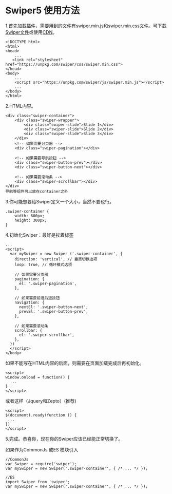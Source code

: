 #  Swiper5 使用方法

1.首先加载插件，需要用到的文件有swiper.min.js和swiper.min.css文件。可下载[Swiper文件](/download/index.html#file1)或使用[CDN](/cdn/index.html)。

    
    
    <!DOCTYPE html>
    <html>
    <head>
        ...
       <link rel="stylesheet" href="https://unpkg.com/swiper/css/swiper.min.css"> 
    </head>
    <body>
        ...
        <script src="https://unpkg.com/swiper/js/swiper.min.js"></script>
        ...
    </body>
    </html>

2.HTML内容。

    
    
    <div class="swiper-container">
        <div class="swiper-wrapper">
            <div class="swiper-slide">Slide 1</div>
            <div class="swiper-slide">Slide 2</div>
            <div class="swiper-slide">Slide 3</div>
        </div>
        <!-- 如果需要分页器 -->
        <div class="swiper-pagination"></div>
        
        <!-- 如果需要导航按钮 -->
        <div class="swiper-button-prev"></div>
        <div class="swiper-button-next"></div>
        
        <!-- 如果需要滚动条 -->
        <div class="swiper-scrollbar"></div>
    </div>
    导航等组件可以放在container之外

3.你可能想要给Swiper定义一个大小，当然不要也行。

    
    
    .swiper-container {
        width: 600px;
        height: 300px;
    }  

4.初始化Swiper：最好是挨着</body>标签

    
    
    ...
    <script>        
      var mySwiper = new Swiper ('.swiper-container', {
        direction: 'vertical', // 垂直切换选项
        loop: true, // 循环模式选项
        
        // 如果需要分页器
        pagination: {
          el: '.swiper-pagination',
        },
        
        // 如果需要前进后退按钮
        navigation: {
          nextEl: '.swiper-button-next',
          prevEl: '.swiper-button-prev',
        },
        
        // 如果需要滚动条
        scrollbar: {
          el: '.swiper-scrollbar',
        },
      })        
      </script>
    </body>

如果不能写在HTML内容的后面，则需要在页面加载完成后再初始化。

    
    
    <script>
    window.onload = function() {
      ...
    }
    </script>

或者这样（Jquery和Zepto）(推荐)

    
    
    <script>
    $(document).ready(function () {
     ...
    })
    </script>

5.完成。恭喜你，现在你的Swiper应该已经能正常切换了。

如果作为CommonJs 或ES 模块引入

    
    
    //CommonJs
    var Swiper = require('swiper');    
    var mySwiper = new Swiper('.swiper-container', { /* ... */ });
    
    //ES
    import Swiper from 'swiper';    
    var mySwiper = new Swiper('.swiper-container', { /* ... */ });